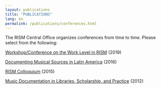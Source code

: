 ```yaml
---
layout: publications
title: "PUBLICATIONS"
lang: en
permalink: /publications/conferences.html
---
```


The RISM Central Office organizes conferences from time to time. Please select from the following:

[Workshop/Conference on the Work Level in RISM](/publications/conferences/work-level-2019.html) (2019)

[Documenting Musical Sources in Latin America](/publications/conferences/latin-america-conference-2016.html) (2016)

[RISM Colloquium](/publications/conferences/colloquium-2015.html) (2015)

[Music Documentation in Libraries, Scholarship, and Practice](/publications/conferences/conference-2012.html) (2012)